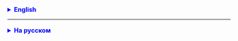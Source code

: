 <details style="margin-top: 16px">
  <summary style="cursor: pointer; color: blue;"><b>English</b></summary>

**Task 1.**
Independently develop Documents - Archive, similar to Photo-Album.

**Task 2.**
Finish developing the ToDoList application (similar to Photo-Album and Document-Archive).
Add a field to the Task class with the date and time the task was created.


</details>

<hr>

<details style="margin-top: 16px">
  <summary style="cursor: pointer; color: blue;"><b>На русском</b></summary>

**Задача 1.**
Самостоятельно закончить разработку Documents-Archive по аналогии с Photo-Album.

**Задача 2.** 
Закончить разработку приложения ToDoList (по аналогии с Photo-Album и Document-Archive).
В класс Task добавить поле с датой и временем создания задачи.

</details>
